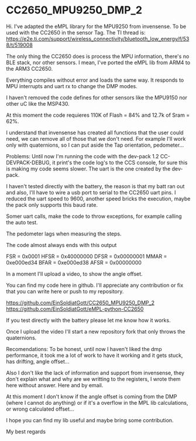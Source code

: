 # CC2650_MPU9250_DMP_2

Hi. I've adapted the eMPL library for the MPU9250 from invensense. To be used with the CC2650 in the sensor Tag.
The TI thread  is: https://e2e.ti.com/support/wireless_connectivity/bluetooth_low_energy/f/538/t/519008

The only thing the CC2650 does is process the MPU information, there's no BLE stack, nor other sensors. I mean, I've ported the eMPL lib from ARM4 to the ARM3 CC2650.

Everything compiles without error and loads the same way. It responds to MPU interrupts and uart rx to change the DMP modes.

I haven't removed the code defines for other sensors like the MPU9150 nor other uC like the MSP430.

At this moment the code requieres 110K of Flash = 84% and 12.7k of Sram = 62%.

I understand that invensense has created all functions that the user could need, we can remove all of those that we don't need. For example I'll work only with quaternions, so I can put aside the Tap orientation, pedometer...

Problems:
Until now I'm running the code with the dev-pack 1.2 CC-DEVPACK-DEBUG, it print's the code log's to the CCS console, for sure this is making my code seems slower. The uart is the one created by the dev-pack.

I haven't tested directly with the battery, the reason is that my batt ran out and also, I'll have to wire a usb port to serial to the CC2650 uart pins. I reduced the uart speed to 9600, another speed bricks the execution, maybe the pack only supports this baud rate.

Somer uart calls, make the code to throw exceptions, for example calling the auto test.

The pedometer lags when measuring the steps.

The code almost always ends with this output

FSR = 0x0001
HFSR = 0x40000000
DFSR = 0x00000001
MMAR = 0xe000ed34
BFAR = 0xe000ed38
AFSR = 0x00000000

In a moment I'll upload a video, to show the angle offset.

You can find my code here in github. I'll appreciate any contribution or fix that you can 
write here or push to my repository.

https://github.com/EinSoldiatGott/CC2650_MPU9250_DMP_2
https://github.com/EinSoldiatGott/eMPL-python-CC2650

If you test directly with the battery please let me know how it works.

Once I upload the video I'll start a new repository fork that only throws the quaternions.

Recomendations:
To be honest, until now I haven't liked the dmp performance, it took me a lot of work to have it working and it gets stuck, has drifting, angle offset...

Also I don't like the lack of information and support from invensense, they don't explain what and why are we writting to the registers, I wrote them here without answer. Here  and by email.

At this moment I don't know if the angle offset is coming from the DMP (where I cannot do anything) or if it's a overflow in the MPL lib calculations, or wrong calculated offset...

I hope you can find my lib useful and maybe bring some contribution.

My best regards
